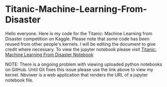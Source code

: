 # Titanic-Machine-Learning-From-Disaster

Hello everyone. Here is my code for the Titanic: Machine Learning from Disaster competition on Kaggle. Please note that some code has been reused from other people's kernels. I will be editing the document to give credit where necessary. To view the jupyter notebook please visit [Titanic: Machine Learning From Disaster Notebook](https://nbviewer.jupyter.org/github/brodyu/Titanic-Machine-Learning-From-Disaster/blob/master/titanic.ipynb)

NOTE: There is a ongoing problem with viewing uploaded python notebooks on GitHub. Until Git fixes this issue please use the link above to view my kernel. Nbviwer is a web application that renders the URL of a jupyter notebook file. 
